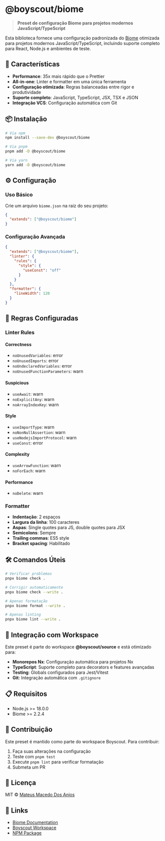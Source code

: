 # @boyscout/biome

> **Preset de configuração Biome para projetos modernos JavaScript/TypeScript**

Esta biblioteca fornece uma configuração padronizada do [Biome](https://biomejs.dev/) otimizada para projetos modernos JavaScript/TypeScript, incluindo suporte completo para React, Node.js e ambientes de teste.

## 🚀 Características

- **Performance**: 35x mais rápido que o Prettier
- **All-in-one**: Linter e formatter em uma única ferramenta
- **Configuração otimizada**: Regras balanceadas entre rigor e produtividade
- **Suporte completo**: JavaScript, TypeScript, JSX, TSX e JSON
- **Integração VCS**: Configuração automática com Git

## 📦 Instalação

```bash
# Via npm
npm install --save-dev @boyscout/biome

# Via pnpm
pnpm add -D @boyscout/biome

# Via yarn
yarn add -D @boyscout/biome
```

## ⚙️ Configuração

### Uso Básico

Crie um arquivo `biome.json` na raiz do seu projeto:

```json
{
  "extends": ["@boyscout/biome"]
}
```

### Configuração Avançada

```json
{
  "extends": ["@boyscout/biome"],
  "linter": {
    "rules": {
      "style": {
        "useConst": "off"
      }
    }
  },
  "formatter": {
    "lineWidth": 120
  }
}
```

## 🎯 Regras Configuradas

### Linter Rules

#### Correctness
- `noUnusedVariables`: error
- `noUnusedImports`: error
- `noUndeclaredVariables`: error
- `noUnusedFunctionParameters`: warn

#### Suspicious
- `useAwait`: warn
- `noExplicitAny`: warn
- `noArrayIndexKey`: warn

#### Style
- `useImportType`: warn
- `noNonNullAssertion`: warn
- `useNodejsImportProtocol`: warn
- `useConst`: error

#### Complexity
- `useArrowFunction`: warn
- `noForEach`: warn

#### Performance
- `noDelete`: warn

### Formatter

- **Indentação**: 2 espaços
- **Largura da linha**: 100 caracteres
- **Aspas**: Single quotes para JS, double quotes para JSX
- **Semicolons**: Sempre
- **Trailing commas**: ES5 style
- **Bracket spacing**: Habilitado

## 🛠️ Comandos Úteis

```bash
# Verificar problemas
pnpx biome check .

# Corrigir automaticamente
pnpx biome check --write .

# Apenas formatação
pnpx biome format --write .

# Apenas linting
pnpx biome lint --write .
```

## 🔧 Integração com Workspace

Este preset é parte do workspace **@boyscout/source** e está otimizado para:

- **Monorepos Nx**: Configuração automática para projetos Nx
- **TypeScript**: Suporte completo para decorators e features avançadas
- **Testing**: Globals configurados para Jest/Vitest
- **Git**: Integração automática com `.gitignore`

## 📋 Requisitos

- Node.js >= 18.0.0
- Biome >= 2.2.4

## 🤝 Contribuição

Este preset é mantido como parte do workspace Boyscout. Para contribuir:

1. Faça suas alterações na configuração
2. Teste com `pnpm test`
3. Execute `pnpm lint` para verificar formatação
4. Submeta um PR

## 📄 Licença

MIT © [Mateus Macedo Dos Anjos](mailto:macedodosanjosmateus@gmail.com)

## 🔗 Links

- [Biome Documentation](https://biomejs.dev/)
- [Boyscout Workspace](https://github.com/mmanjos/boyscout)
- [NPM Package](https://www.npmjs.com/package/@boyscout/biome)
